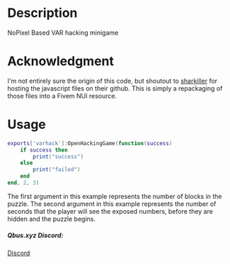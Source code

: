 # Description
NoPixel Based VAR hacking minigame

# Acknowledgment
I'm not entirely sure the origin of this code, but shoutout to [sharkiller](https://github.com/sharkiller/nopixel_minigame) for hosting the javascript files on their github. This is simply a repackaging of those files into a Fivem NUI resource.

# Usage
```lua
exports['varhack']:OpenHackingGame(function(success)
    if success then
        print("success")
	else
        print("failed")
	end
end, 2, 3)
```

The first argument in this example represents the number of blocks in the puzzle. The second argument in this example represents the number of seconds that the player will see the exposed numbers, before they are hidden and the puzzle begins. 

##### Qbus.xyz Discord:
[Discord](https://discord.gg/Gec9kBKwcB)

